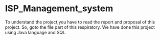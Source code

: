 # ISP_Management_system
To understand the project,you have to read the report and proposal of this project. So, goto the file part of this respiratory. We have done this project using Java language and SQL.
